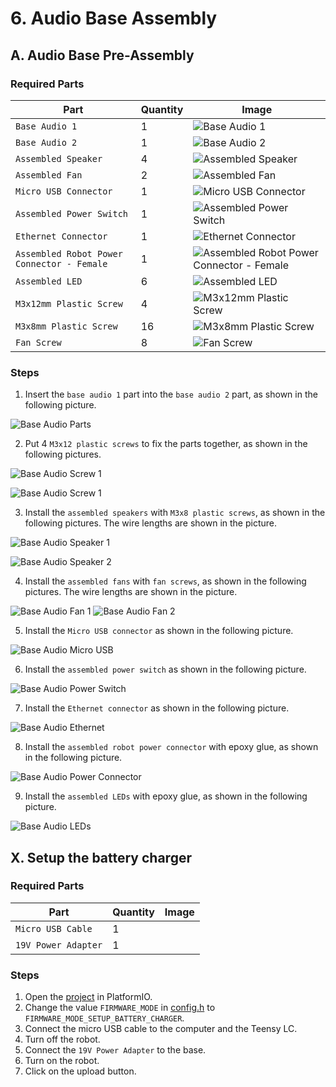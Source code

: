 # 6. Audio Base Assembly

## A. Audio Base Pre-Assembly

### Required Parts
| Part                                       | Quantity | Image                                                                                                              |
| ------------------------------------------ | -------- | ------------------------------------------------------------------------------------------------------------------ |
| `Base Audio 1`                             | 1        | ![Base Audio 1](images/3d%20printed%20parts/base%20audio%201.jpg)                                                  |
| `Base Audio 2`                             | 1        | ![Base Audio 2](images/3d%20printed%20parts/base%20audio%202.jpg)                                                  |
| `Assembled Speaker`                        | 4        | ![Assembled Speaker](images/electronics/assembled%20speaker.jpg)                                                   |
| `Assembled Fan`                            | 2        | ![Assembled Fan](images/electronics/assembled%20fan.jpg)                                                           |
| `Micro USB Connector`                      | 1        | ![Micro USB Connector](images/electronics/micro%20usb%20connector.jpg)                                             |
| `Assembled Power Switch`                   | 1        | ![Assembled Power Switch](images/electronics/assembled%20power%20switch.jpg)                                       |
| `Ethernet Connector`                       | 1        | ![Ethernet Connector](images/electronics/ethernet%20connector.jpg)                                                 |
| `Assembled Robot Power Connector - Female` | 1        | ![Assembled Robot Power Connector - Female](images/electronics/assembled%20robot%20power%20connector%20female.jpg) |
| `Assembled LED`                            | 6        | ![Assembled LED](images/electronics/assembled%20LEDs.jpg)                                                          |
| `M3x12mm Plastic Screw`                    | 4        | ![M3x12mm Plastic Screw](images/hardware/M3x12mm%20plastic.jpg)                                                    |
| `M3x8mm Plastic Screw`                     | 16       | ![M3x8mm Plastic Screw](images/hardware/M3x8mm%20plastic.jpg)                                                      |
| `Fan Screw`                                | 8        | ![Fan Screw](images/hardware/fan%20screw.jpg)                                                                      |

### Steps
1. Insert the `base audio 1` part into the `base audio 2` part, as shown in the following picture.

![Base Audio Parts](images/assemblies/06A%20base%20audio.jpg)

2. Put 4 `M3x12 plastic screws` to fix the parts together, as shown in the following pictures.

![Base Audio Screw 1](images/assemblies/06A%20base%20audio%20screw%201.jpg)

![Base Audio Screw 1](images/assemblies/06A%20base%20audio%20screw%202.jpg)

3. Install the `assembled speakers` with `M3x8 plastic screws`, as shown in the following pictures. The wire lengths are shown in the picture.

![Base Audio Speaker 1](images/assemblies/06A%20speaker%201.jpg)

![Base Audio Speaker 2](images/assemblies/06A%20speaker%202.jpg)

4. Install the `assembled fans` with `fan screws`, as shown in the following pictures. The wire lengths are shown in the picture.

![Base Audio Fan 1](images/assemblies/06A%20fan%201.jpg)
![Base Audio Fan 2](images/assemblies/06A%20fan%202.jpg)

5. Install the `Micro USB connector` as shown in the following picture.

![Base Audio Micro USB](images/assemblies/06A%20micro%20USB%20connector.jpg)

6. Install the `assembled power switch` as shown in the following picture.

![Base Audio Power Switch](images/assemblies/06A%20power%20switch.jpg)

7. Install the `Ethernet connector` as shown in the following picture.

![Base Audio Ethernet](images/assemblies/06A%20ethernet%20connector.jpg)

8. Install the `assembled robot power connector` with epoxy glue, as shown in the following picture.

![Base Audio Power Connector](images/assemblies/06A%20power%20connector.jpg)

9. Install the `assembled LEDs` with epoxy glue, as shown in the following picture.

![Base Audio LEDs](images/assemblies/06A%20LEDs.jpg)

## X. Setup the battery charger

### Required Parts
| Part                     | Quantity | Image                                                          |
| ------------------------ | -------- | -------------------------------------------------------------- |
| `Micro USB Cable`        | 1        |                                                                |
| `19V Power Adapter`      | 1        |                                                                |

### Steps
1. Open the [project](../../firmwares/psu_control) in PlatformIO.
2. Change the value `FIRMWARE_MODE` in [config.h](../../firmwares/psu_controlinclude/config.h) to `FIRMWARE_MODE_SETUP_BATTERY_CHARGER`.
3. Connect the micro USB cable to the computer and the Teensy LC.
5. Turn off the robot.
6. Connect the `19V Power Adapter` to the base.
7. Turn on the robot.
8. Click on the upload button.
